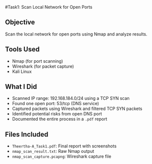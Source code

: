 #Task1:  Scan Local Network for Open Ports

## Objective
Scan the local network for open ports using Nmap and analyze results.

## Tools Used
- Nmap (for port scanning)
- Wireshark (for packet capture)
- Kali Linux

##  What I Did
- Scanned IP range: 192.168.184.0/24 using a TCP SYN scan
- Found one open port: 53/tcp (DNS service)
- Captured packets using Wireshark and filtered TCP SYN packets
- Identified potential risks from open DNS port 
- Documented the entire process in a `.pdf` report

## Files Included
- `Theertha-A_Task1.pdf`: Final report with screenshots
- `nmap_scan_result.txt`: Raw Nmap output
- `nmap_scan_capture.pcapng`: Wireshark capture file
